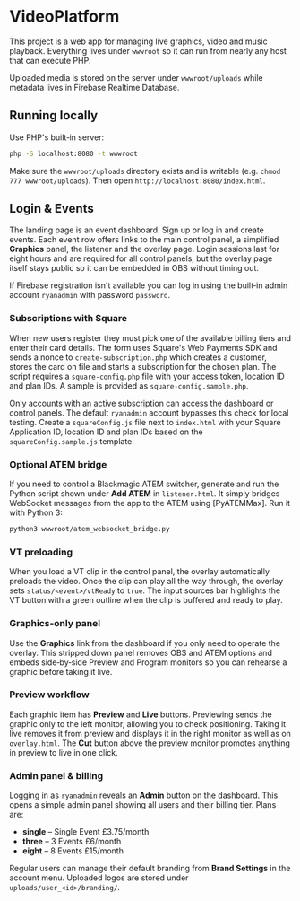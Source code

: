# VideoPlatform

This project is a web app for managing live graphics, video and music playback. Everything lives under `wwwroot` so it can run from nearly any host that can execute PHP.

Uploaded media is stored on the server under `wwwroot/uploads` while metadata lives in Firebase Realtime Database.

## Running locally

Use PHP's built‑in server:

```bash
php -S localhost:8080 -t wwwroot
```

Make sure the `wwwroot/uploads` directory exists and is writable (e.g. `chmod 777 wwwroot/uploads`). Then open `http://localhost:8080/index.html`.

## Login & Events

The landing page is an event dashboard. Sign up or log in and create events. Each
event row offers links to the main control panel, a simplified **Graphics** panel,
the listener and the overlay page. Login sessions last for eight hours and are
required for all control panels, but the overlay page itself stays public so it
can be embedded in OBS without timing out.

If Firebase registration isn't available you can log in using the built‑in admin
account `ryanadmin` with password `password`.

### Subscriptions with Square

When new users register they must pick one of the available billing tiers and
enter their card details. The form uses Square's Web Payments SDK and sends a
nonce to `create-subscription.php` which creates a customer, stores the card on
file and starts a subscription for the chosen plan. The script requires a
`square-config.php` file with your access token, location ID and plan IDs. A
sample is provided as `square-config.sample.php`.

Only accounts with an active subscription can access the dashboard or control
panels. The default `ryanadmin` account bypasses this check for local testing.
Create a `squareConfig.js` file next to `index.html` with your Square
Application ID, location ID and plan IDs based on the `squareConfig.sample.js`
template.

### Optional ATEM bridge

If you need to control a Blackmagic ATEM switcher, generate and run the Python
script shown under **Add ATEM** in `listener.html`. It simply bridges WebSocket
messages from the app to the ATEM using [PyATEMMax]. Run it with Python 3:

```bash
python3 wwwroot/atem_websocket_bridge.py
```

### VT preloading

When you load a VT clip in the control panel, the overlay automatically
preloads the video. Once the clip can play all the way through, the overlay
sets `status/<event>/vtReady` to `true`. The input sources bar highlights the
VT button with a green outline when the clip is buffered and ready to play.

### Graphics-only panel

Use the **Graphics** link from the dashboard if you only need to operate the
overlay. This stripped down panel removes OBS and ATEM options and embeds side‑by‑side Preview and Program monitors so you can rehearse a graphic before taking it live.

### Preview workflow

Each graphic item has **Preview** and **Live** buttons. Previewing sends the
graphic only to the left monitor, allowing you to check positioning. Taking it
live removes it from preview and displays it in the right monitor as well as on
`overlay.html`. The **Cut** button above the preview monitor promotes anything in
preview to live in one click.

### Admin panel & billing

Logging in as `ryanadmin` reveals an **Admin** button on the dashboard. This
opens a simple admin panel showing all users and their billing tier. Plans are:

- **single** – Single Event £3.75/month
- **three** – 3 Events £6/month
- **eight** – 8 Events £15/month

Regular users can manage their default branding from **Brand Settings** in the
account menu. Uploaded logos are stored under `uploads/user_<id>/branding/`.

